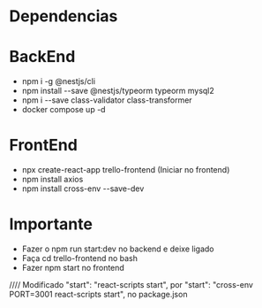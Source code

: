 # Dependencias

# BackEnd
- npm i -g @nestjs/cli
- npm install --save @nestjs/typeorm typeorm mysql2
- npm i --save class-validator class-transformer
- docker compose up -d

# FrontEnd
- npx create-react-app trello-frontend (Iniciar no frontend)
- npm install axios
- npm install cross-env --save-dev

# Importante
- Fazer o npm run start:dev no backend e deixe ligado
- Faça cd trello-frontend no bash
- Fazer npm start no frontend

//// Modificado "start": "react-scripts start", por "start": "cross-env PORT=3001 react-scripts start", no package.json


